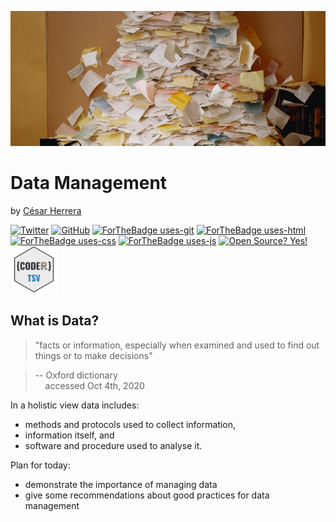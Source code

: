 ![](dm_assets/messy-desk.jpeg)
# Data Management
by [César Herrera](https://github.com/CexyNature)

[![Twitter](https://img.shields.io/twitter/follow/CexyNature?style=social)](https://twitter.com/cexynature?lang=en)
[![GitHub](https://img.shields.io/github/followers/CexyNature?style=social)](https://github.com/CexyNature)
[![ForTheBadge uses-git](http://ForTheBadge.com/images/badges/uses-git.svg)](https://GitHub.com/)
[![ForTheBadge uses-html](http://ForTheBadge.com/images/badges/uses-html.svg)](http://ForTheBadge.com)
[![ForTheBadge uses-css](http://ForTheBadge.com/images/badges/uses-css.svg)](http://ForTheBadge.com)
[![ForTheBadge uses-js](http://ForTheBadge.com/images/badges/uses-js.svg)](http://ForTheBadge.com)
[![Open Source? Yes!](https://badgen.net/badge/Open%20Source%20%3F/Yes%21/blue?icon=github)](https://github.com/Naereen/badges/)
<img src="dm_assets/CoderTSV.PNG" alt="CoderTSV" width="75"/>


## What is Data?

> "facts or information, especially when examined and used to find out things or to make decisions"

> -- Oxford dictionary <br>
> &nbsp;&nbsp;&nbsp; accessed Oct 4th, 2020


In a holistic view data includes:

- methods and protocols used to collect information, 
- information itself, and 
- software and procedure used to analyse it.


Plan for today: 
- demonstrate the importance of managing data
- give some recommendations about good practices for data management
